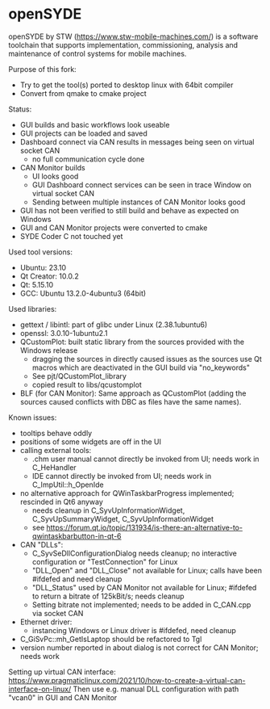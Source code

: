 # openSYDE

openSYDE by STW (https://www.stw-mobile-machines.com/) is a software toolchain that supports implementation, commissioning, analysis and maintenance of control systems for mobile machines.

Purpose of this fork: 
* Try to get the tool(s) ported to desktop linux with 64bit compiler
* Convert from qmake to cmake project

Status:
* GUI builds and basic workflows look useable
* GUI projects can be loaded and saved
* Dashboard connect via CAN results in messages being seen on virtual socket CAN
  * no full communication cycle done
* CAN Monitor builds
  * UI looks good
  * GUI Dashboard connect services can be seen in trace Window on virtual socket CAN
  * Sending between multiple instances of CAN Monitor looks good
* GUI has not been verified to still build and behave as expected on Windows
* GUI and CAN Monitor projects were converted to cmake
* SYDE Coder C not touched yet

Used tool versions:
* Ubuntu: 23.10
* Qt Creator: 10.0.2
* Qt: 5.15.10
* GCC: Ubuntu 13.2.0-4ubuntu3 (64bit)

Used libraries:
* gettext / libintl: part of glibc under Linux (2.38.1ubuntu6)
* openssl: 3.0.10-1ubuntu2.1
* QCustomPlot: built static library from the sources provided with the Windows release
  * dragging the sources in directly caused issues as the sources use Qt macros which are deactivated in the GUI build via "no_keywords"
  * See pjt/QCustomPlot_library
  * copied result to libs/qcustomplot
* BLF (for CAN Monitor): Same approach as QCustomPlot (adding the sources caused conflicts with DBC as files have the same names).

Known issues:
* tooltips behave oddly
* positions of some widgets are off in the UI
* calling external tools:
  * .chm user manual cannot directly be invoked from UI; needs work in C_HeHandler
  * IDE cannot directly be invoked from UI; needs work in C_ImpUtil::h_OpenIde
* no alternative approach for QWinTaskbarProgress implemented; rescinded in Qt6 anyway
  * needs cleanup in C_SyvUpInformationWidget, C_SyvUpSummaryWidget, C_SyvUpInformationWidget
  * see https://forum.qt.io/topic/131934/is-there-an-alternative-to-qwintaskbarbutton-in-qt-6
* CAN "DLLs":
  * C_SyvSeDllConfigurationDialog needs cleanup; no interactive configuration or "TestConnection" for Linux
  * "DLL_Open" and "DLL_Close" not available for Linux; calls have been #ifdefed and need cleanup
  * "DLL_Status" used by CAN Monitor not available for Linux; #ifdefed to return a bitrate of 125kBit/s; needs cleanup
  * Setting bitrate not implemented; needs to be added in C_CAN.cpp via socket CAN
* Ethernet driver:
  * instancing Windows or Linux driver is #ifdefed, need cleanup
* C_GiSvPc::mh_GetIsLaptop should be refactored to Tgl
* version number reported in about dialog is not correct for CAN Monitor; needs work

Setting up virtual CAN interface:
https://www.pragmaticlinux.com/2021/10/how-to-create-a-virtual-can-interface-on-linux/
Then use e.g. manual DLL configuration with path "vcan0" in GUI and CAN Monitor

